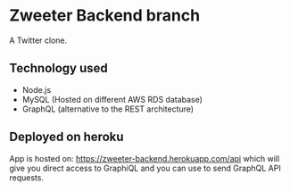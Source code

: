 # Zweeter Backend branch
A Twitter clone.

## Technology used
* Node.js
* MySQL (Hosted on different AWS RDS database)
* GraphQL (alternative to the REST architecture)

## Deployed on heroku 
App is hosted on: https://zweeter-backend.herokuapp.com/api 
which will give you direct access to GraphiQL and you can use to send GraphQL API requests.
